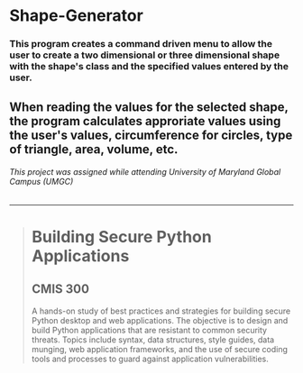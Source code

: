 # Shape-Generator
### This program creates a command driven menu to allow the user to create a two dimensional or three dimensional shape with the shape's class and the specified values entered by the user.
When reading the values for the selected shape, the program calculates approriate values using the user's values, circumference for circles, type of triangle, area, volume, etc.
---
###### This project was assigned while attending University of Maryland Global Campus (UMGC)
---

><h1>Building Secure Python Applications</h1>
><h2>CMIS 300</h2>
><p>A hands-on study of best practices and strategies for building secure Python desktop and web applications. The objective is to design and build Python applications that are resistant to common security threats. Topics include syntax, data structures, style guides, data munging, web application frameworks, and the use of secure coding tools and processes to guard against application vulnerabilities.</p>
